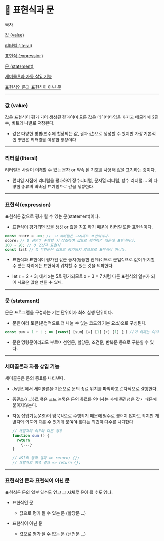 # 📗 표현식과 문

목차

[값 (value)](#값-value)

[리터럴 (literal)](#리터럴-literal)

[표현식 (expression)](#표현식-expression)

[문 (statement)](#문-statement)

[세미콜론과 자동 삽입 기능](#세미콜론과-자동-삽입-기능)

[표현식인 문과 표현식이 아닌 문](#표현식인-문과-표현식이-아닌-문)

---

### 값 (value)

값은 표현식이 평가 되어 생성된 결과이며 모든 값은 데이터타입을 가지고 메모리에 2진수, 비트의 나열로 저장된다.

- 값은 다양한 방법(변수에 할당되는 값, 결과 값)으로 생성할 수 있지만 가장 기본적인 방법은 리터럴을 이용한 생성이다.

---

### 리터럴 (literal)

리터럴은 사람이 이해할 수 있는 문자 or 약속 된 기호를 사용해 값을 표기하는 것이다.

- 런타임 시점에 리터럴을 평가하여 정수리터럴, 문자열 리터럴, 함수 리터럴 ... 의 다양한 종류의 약속된 표기법으로 값을 생성한다.

---

### 표현식 (expression)

표현식은 값으로 평가 될 수 있는 문(statement)이다.

- 표현식이 평가되면 값을 생성 or 값을 참조 하기 때문에 리터럴 또한 표현식이다.

```javaScript
const score = 100; //  O 리터럴은 그자체로 표현식이다.
score; // O 선언이 존재할 시 참조하여 값으로 평가하기 때문에 표현식이다.
100 - 20; // O 연산자 표현식
const list // X 선언문은 값으로 평가되지 않으므로 표현식이 아니다.
```

- 표현식과 표현식이 평가된 값은 동치(동등한 관계)이므로 문법적으로 값이 위치할 수 있는 자리에는 표현식이 위치할 수 있는 것을 의미한다.

- let x = 2 + 3; 에서 x는 5로 평가되므로 x + 3 = 7 처럼 다른 표현식의 일부가 되어 새로운 값을 만들 수 있다.

---

### 문 (statement)

문은 프로그램을 구성하는 기본 단위이자 최소 실행 단위이다.

- 문은 여러 토큰(문법적으로 더 나눌 수 없는 코드의 기본 요소)으로 구성된다.

```javaScript
const sum = 1 + 1 ; => [const] [sum] [=] [1] [+] [1] [;] //이 예제는 이처럼 7개의 토큰으로 구성되어있다.
```

- 문은 명령문이라고도 부르며 선언문, 할당문, 조건문, 반복문 등으로 구분할 수 있다.

---

### 세미콜론과 자동 삽입 기능

세미콜론은 문의 종료를 나타낸다.

- Js엔진에서 세미콜론을 기준으로 문의 종료 위치를 파악하고 순차적으로 실행한다.

- 중괄호{(...)}로 묶은 코드 블록은 문의 종료를 의미하는 자체 종결성을 갖기 때문에 붙이지않는다.

- 자동 삽입기능(ASI)이 암묵적으로 수행되기 때문에 필수로 붙이지 않아도 되지만 개발자의 의도와 다를 수 있기에 붙여야 한다는 의견이 다수를 차지한다.

  ```javaScript
  // 개발자의 의도와 다른 경우
  function sum () {
    return
      {...}
  }

  // ASI의 동작 결과 => return; {};
  // 개발자의 예측 결과 => return {};
  ```

---

### 표현식인 문과 표현식이 아닌 문

표현식은 문의 일부 일수도 있고 그 자체로 문이 될 수도 있다.

- 표현식인 문

  - 값으로 평가 될 수 있는 문 (할당문 ...)

- 표현식이 아닌 문
  - 값으로 평가 될 수 없는 문 (선언문 ...)
